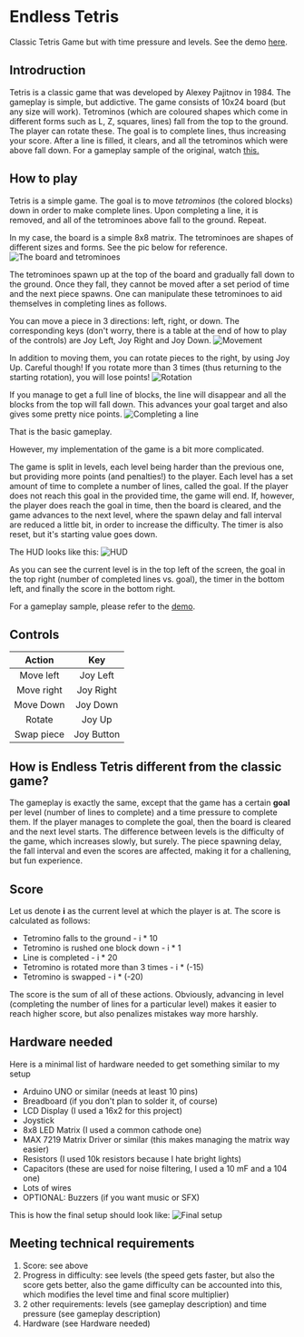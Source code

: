 # Endless Tetris
Classic Tetris Game but with time pressure and levels.
See the demo [here](https://drive.google.com/open?id=1Dn-ecY--W7DPJsV47cWAFsrjMtxTWa4Q).

## Introdruction
Tetris is a classic game that was developed by Alexey Pajitnov in 1984. The gameplay is simple, but addictive. The game consists of 10x24 board (but any size will work). Tetrominos (which are coloured shapes which come in different forms such as L, Z, squares, lines) fall from the top to the ground. The player can rotate these. The goal is to complete lines, thus increasing your score. After a line is filled, it clears, and all the tetrominos which were above fall down. For a gameplay sample of the original, watch [this.](https://www.youtube.com/watch?v=-FAzHyXZPm0)

## How to play
Tetris is a simple game. The goal is to move *tetrominos* (the colored blocks) down in order to make complete lines. Upon completing a line, it is removed, and all of the tetrominoes above fall to the ground. Repeat.

In my case, the board is a simple 8x8 matrix. The tetrominoes are shapes of different sizes and forms. See the pic below for reference.
![The board and tetrominoes](https://imgur.com/NoSPCox.png)

The tetrominoes spawn up at the top of the board and gradually fall down to the ground. Once they fall, they cannot be moved after a set period of time and the next piece spawns. One can manipulate these tetrominoes to aid themselves in completing lines as follows.

You can move a piece in 3 directions: left, right, or down. The corresponding keys (don't worry, there is a table at the end of how to play of the controls) are Joy Left, Joy Right and Joy Down.
![Movement](https://imgur.com/vVOWTWX.png)

In addition to moving them, you can rotate pieces to the right, by using Joy Up. Careful though! If you rotate more than 3 times (thus returning to the starting rotation), you will lose points!
![Rotation](https://imgur.com/mvot2qZ.png)

If you manage to get a full line of blocks, the line will disappear and all the blocks from the top will fall down. This advances your goal target and also gives some pretty nice points.
![Completing a line](https://imgur.com/R9r0Tnp.png)

That is the basic gameplay.

However, my implementation of the game is a bit more complicated.

The game is split in levels, each level being harder than the previous one, but providing more points (and penalties!) to the player. Each level has a set amount of time to complete a number of lines, called the goal. If the player does not reach this goal in the provided time, the game will end. If, however, the player does reach the goal in time, then the board is cleared, and the game advances to the next level, where the spawn delay and fall interval are reduced a little bit, in order to increase the difficulty. The timer is also reset, but it's starting value goes down.

The HUD looks like this:
![HUD](https://imgur.com/CNg0R9Q.png)

As you can see the current level is in the top left of the screen, the goal in the top right (number of completed lines vs. goal), the timer in the bottom left, and finally the score in the bottom right.

For a gameplay sample, please refer to the [demo](https://drive.google.com/open?id=1Dn-ecY--W7DPJsV47cWAFsrjMtxTWa4Q).

## Controls
|   Action   	|     Key    	|
|:----------:	|:----------:	|
|  Move left 	|  Joy Left  	|
| Move right 	|  Joy Right 	|
|  Move Down 	|  Joy Down  	|
|   Rotate   	|   Joy Up   	|
| Swap piece 	| Joy Button 	|

## How is Endless Tetris different from the classic game?
The gameplay is exactly the same, except that the game has a certain **goal** per level (number of lines to complete) and a time pressure to complete them. If the player manages to complete the goal, then the board is cleared and the next level starts. The difference between levels is the difficulty of the game, which increases slowly, but surely. The piece spawning delay, the fall interval and even the scores are affected, making it for a challening, but fun experience. 

## Score
Let us denote **i** as the current level at which the player is at. The score is calculated as follows:
* Tetromino falls to the ground - i * 10
* Tetromino is rushed one block down - i * 1
* Line is completed - i * 20
* Tetromino is rotated more than 3 times - i * (-15)
* Tetromino is swapped - i * (-20)

The score is the sum of all of these actions. Obviously, advancing in level (completing the number of lines for a particular level) makes it easier to reach higher score, but also penalizes mistakes way more harshly.
 
 ## Hardware needed
 Here is a minimal list of hardware needed to get something similar to my setup
 
 * Arduino UNO or similar (needs at least 10 pins)
 * Breadboard (if you don't plan to solder it, of course)
 * LCD Display (I used a 16x2 for this project)
 * Joystick
 * 8x8 LED Matrix (I used a common cathode one)
 * MAX 7219 Matrix Driver or similar (this makes managing the matrix way easier)
 * Resistors (I used 10k resistors because I hate bright lights)
 * Capacitors (these are used for noise filtering, I used a 10 mF and a 104 one)
 * Lots of wires
 * OPTIONAL: Buzzers (if you want music or SFX)
 
 This is how the final setup should look like: 
 ![Final setup](https://imgur.com/nfZswKo.png)


## Meeting technical requirements

 1. Score: see above
 2. Progress in difficulty: see levels (the speed gets faster, but also the score gets better, also the game difficulty can be accounted into this, which modifies the level time and final score multiplier)
 3. 2 other requirements: levels (see gameplay description) and time pressure (see gameplay description)
 4. Hardware (see Hardware needed)

